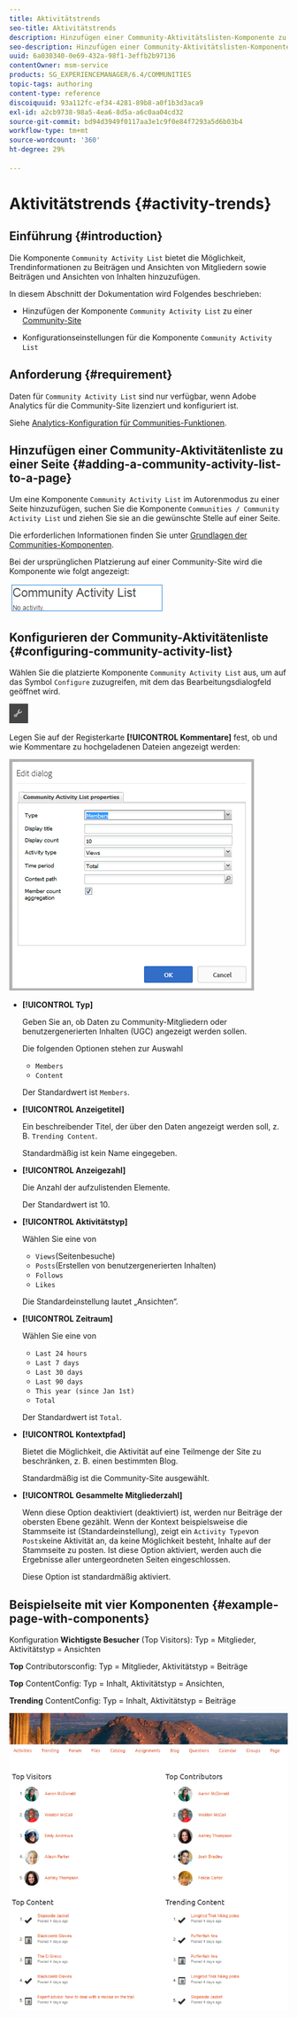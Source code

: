```yaml
---
title: Aktivitätstrends
seo-title: Aktivitätstrends
description: Hinzufügen einer Community-Aktivitätslisten-Komponente zu einer Seite
seo-description: Hinzufügen einer Community-Aktivitätslisten-Komponente zu einer Seite
uuid: 6a030340-0e69-432a-98f1-3effb2b97136
contentOwner: msm-service
products: SG_EXPERIENCEMANAGER/6.4/COMMUNITIES
topic-tags: authoring
content-type: reference
discoiquuid: 93a112fc-ef34-4281-89b8-a0f1b3d3aca9
exl-id: a2cb9738-98a5-4ea6-8d5a-a6c0aa04cd32
source-git-commit: bd94d3949f0117aa3e1c9f0e84f7293a5d6b03b4
workflow-type: tm+mt
source-wordcount: '360'
ht-degree: 29%

---
```


# Aktivitätstrends {#activity-trends}

## Einführung {#introduction}

Die Komponente `Community Activity List` bietet die Möglichkeit, Trendinformationen zu Beiträgen und Ansichten von Mitgliedern sowie Beiträgen und Ansichten von Inhalten hinzuzufügen.

In diesem Abschnitt der Dokumentation wird Folgendes beschrieben:

* Hinzufügen der Komponente `Community Activity List` zu einer [Community-Site](overview.md#community-sites)

* Konfigurationseinstellungen für die Komponente `Community Activity List`

## Anforderung {#requirement}

Daten für `Community Activity List` sind nur verfügbar, wenn Adobe Analytics für die Community-Site lizenziert und konfiguriert ist.

Siehe [Analytics-Konfiguration für Communities-Funktionen](analytics.md).

## Hinzufügen einer Community-Aktivitätenliste zu einer Seite {#adding-a-community-activity-list-to-a-page}

Um eine Komponente `Community Activity List` im Autorenmodus zu einer Seite hinzuzufügen, suchen Sie die Komponente `Communities / Community Activity List` und ziehen Sie sie an die gewünschte Stelle auf einer Seite.

Die erforderlichen Informationen finden Sie unter [Grundlagen der Communities-Komponenten](basics.md).

Bei der ursprünglichen Platzierung auf einer Community-Site wird die Komponente wie folgt angezeigt:

![chlimage_1-227](assets/chlimage_1-227.png)

## Konfigurieren der Community-Aktivitätenliste {#configuring-community-activity-list}

Wählen Sie die platzierte Komponente `Community Activity List` aus, um auf das Symbol `Configure` zuzugreifen, mit dem das Bearbeitungsdialogfeld geöffnet wird.

![chlimage_1-228](assets/chlimage_1-228.png)

Legen Sie auf der Registerkarte **[!UICONTROL Kommentare]** fest, ob und wie Kommentare zu hochgeladenen Dateien angezeigt werden:

![chlimage_1-229](assets/chlimage_1-229.png)

* **[!UICONTROL Typ]**

   Geben Sie an, ob Daten zu Community-Mitgliedern oder benutzergenerierten Inhalten (UGC) angezeigt werden sollen.

   Die folgenden Optionen stehen zur Auswahl
   * `Members`
   * `Content`

   Der Standardwert ist `Members`.

* **[!UICONTROL Anzeigetitel]**

   Ein beschreibender Titel, der über den Daten angezeigt werden soll, z. B. `Trending Content`.

   Standardmäßig ist kein Name eingegeben.

* **[!UICONTROL Anzeigezahl]**

   Die Anzahl der aufzulistenden Elemente.

   Der Standardwert ist 10.

* **[!UICONTROL Aktivitätstyp]**

   Wählen Sie eine von
   * `Views`(Seitenbesuche)
   * `Posts`(Erstellen von benutzergenerierten Inhalten)
   * `Follows`
   * `Likes`

   Die Standardeinstellung lautet „Ansichten“.

* **[!UICONTROL Zeitraum]**

   Wählen Sie eine von
   * `Last 24 hours`
   * `Last 7 days`
   * `Last 30 days`
   * `Last 90 days`
   * `This year (since Jan 1st)`
   * `Total`

   Der Standardwert ist `Total`.

* **[!UICONTROL Kontextpfad]**

   Bietet die Möglichkeit, die Aktivität auf eine Teilmenge der Site zu beschränken, z. B. einen bestimmten Blog.

   Standardmäßig ist die Community-Site ausgewählt.

* **[!UICONTROL Gesammelte Mitgliederzahl]**

   Wenn diese Option deaktiviert (deaktiviert) ist, werden nur Beiträge der obersten Ebene gezählt. Wenn der Kontext beispielsweise die Stammseite ist (Standardeinstellung), zeigt ein `Activity Type`von `Posts`keine Aktivität an, da keine Möglichkeit besteht, Inhalte auf der Stammseite zu posten. Ist diese Option aktiviert, werden auch die Ergebnisse aller untergeordneten Seiten eingeschlossen.

   Diese Option ist standardmäßig aktiviert.

## Beispielseite mit vier Komponenten {#example-page-with-components}

Konfiguration **Wichtigste Besucher** (Top Visitors): Typ = Mitglieder, Aktivitätstyp = Ansichten

**Top** Contributorsconfig: Typ = Mitglieder, Aktivitätstyp = Beiträge

**Top** ContentConfig: Typ = Inhalt, Aktivitätstyp = Ansichten,

**Trending** ContentConfig: Typ = Inhalt, Aktivitätstyp = Beiträge

![chlimage_1-230](assets/chlimage_1-230.png)
